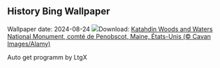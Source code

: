 ## History Bing Wallpaper
Wallpaper date: 2024-08-24
![](https://www.bing.com/th?id=OHR.KatahdinWoods_FR-FR8416030061_UHD.jpg&w=1000)Download: [Katahdin Woods and Waters National Monument, comté de Penobscot, Maine, États-Unis (© Cavan Images/Alamy)](https://www.bing.com/th?id=OHR.KatahdinWoods_FR-FR8416030061_UHD.jpg)

Auto get programm by LtgX
